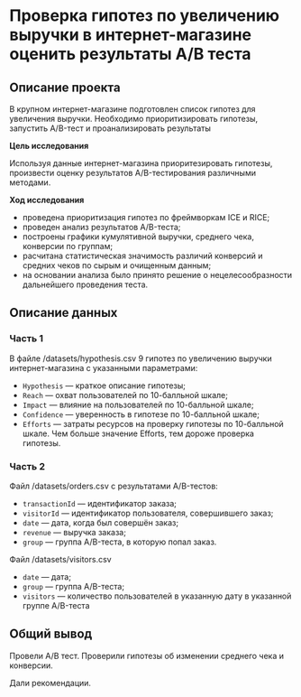 # Проверка гипотез по увеличению выручки в интернет-магазине оценить результаты A/B теста

## Описание проекта

В крупном интернет-магазине подготовлен список гипотез для увеличения выручки.
Необходимо приоритизировать гипотезы, запустить A/B-тест и проанализировать результаты

**Цель исследования**

Используя данные интернет-магазина приоритезировать гипотезы, произвести оценку результатов A/B-тестирования различными методами.

**Ход исследования**

* проведена приоритизация гипотез по фреймворкам ICE и RICE;
* проведен анализ результатов A/B-теста;
* построены графики кумулятивной выручки, среднего чека, конверсии по группам;
* расчитана статистическая значимость различий конверсий и средних чеков по сырым и очищенным данным;
* на основании анализа было принято решение о нецелесообразности дальнейшего проведения теста.

## Описание данных

### Часть 1

В файле /datasets/hypothesis.csv 9 гипотез по увеличению выручки интернет-магазина с указанными параметрами:
- `Hypothesis` — краткое описание гипотезы;
- `Reach` — охват пользователей по 10-балльной шкале;
- `Impact` — влияние на пользователей по 10-балльной шкале;
- `Confidence` — уверенность в гипотезе по 10-балльной шкале;
- `Efforts` — затраты ресурсов на проверку гипотезы по 10-балльной шкале. Чем больше значение Efforts, тем дороже проверка гипотезы.

### Часть 2

Файл /datasets/orders.csv с результатами A/B-тестов:
- `transactionId` — идентификатор заказа;
- `visitorId` — идентификатор пользователя, совершившего заказ;
- `date` — дата, когда был совершён заказ;
- `revenue` — выручка заказа;
- `group` — группа A/B-теста, в которую попал заказ.  

Файл /datasets/visitors.csv  
- `date` — дата;
- `group` — группа A/B-теста;
- `visitors` — количество пользователей в указанную дату в указанной группе A/B-теста

## Общий вывод

Провели A/B тест. Проверили гипотезы об изменении среднего чека и конверсии.

Дали рекомендации.
